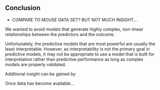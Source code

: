 ## Conclusion

- COMPARE TO MOUSE DATA SET? BUT NOT MUCH INSIGHT...


We wanted to avoid models that generate highly complex, non-linear relationships between the predictors and the outcome. 

Unfortunately, the predictive models that are most powerful are usually the least interpretable. 
However, as interpretability is not the primary goal in predictive models, it may not be appropriate to use a model that is built for interpretation rather than predictive performance as long as complex models are properly validated.

Additional insight can be gained by 

Once data has become available...